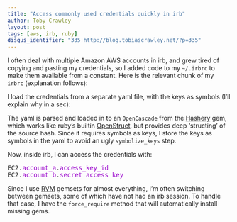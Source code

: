 ```yaml
---
title: "Access commonly used credentials quickly in irb"
author: Toby Crawley
layout: post
tags: [aws, irb, ruby]
disqus_identifier: "335 http://blog.tobiascrawley.net/?p=335"
---
```



<div class="padding">

</div><!-- end .padding -->
<div class="border-gray"></div>
<div class="padding">

<p>I often deal with multiple Amazon <span class="caps">AWS </span>accounts in irb, and grew tired of copying and pasting my credentials, so I added code to my <code>~/.irbrc</code> to make them available from a constant. Here is the relevant chunk of my <code>irbrc</code> (explanation follows):</p>

<script src="https://gist.github.com/672837.js?file=irbrc.rb"></script>

<p>I load the credentials from a separate yaml file, with the keys as symbols (I&#x2019;ll explain why in a sec):</p>

<script src="https://gist.github.com/672839.js?file=creds.yml"></script>

<p>The yaml is parsed and loaded in to an <code>OpenCascade</code> from the <a href="http://rubyworks.github.com/hashery/">Hashery</a> gem, which works like ruby&#x2019;s builtin <a href="http://ruby-doc.org/stdlib/libdoc/ostruct/rdoc/classes/OpenStruct.html">OpenStruct</a>, but provides deep &#x2018;structing&#x2019; of the source hash. Since it requires symbols as keys, I store the keys as symbols in the yaml to avoid an ugly <code>symbolize_keys</code> step.</p>

<p>Now, inside irb, I can access the credentials with:</p>


<div class="wp_syntax"><div class="code"><pre class="ruby" style="font-family:monospace;">EC2.<span style="color:#9900CC;">account_a</span>.<span style="color:#9900CC;">access_key_id</span>
EC2.<span style="color:#9900CC;">account_b</span>.<span style="color:#9900CC;">secret_access_key</span></pre></div></div>




<p>Since I use <a href="http://rvm.beginrescueend.com/"><span class="caps">RVM</span></a> gemsets for almost everything, I&#x2019;m often switching between gemsets, some of which have not had an irb session. To handle that case, I have the <code>force_require</code> method that will automatically install missing gems. </p>				


<!-- end .postmetadata -->












</div><!-- end .padding -->

